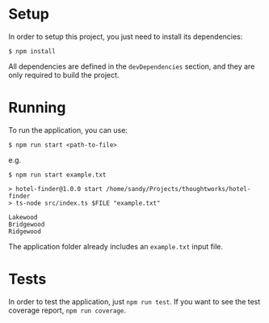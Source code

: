 # Setup

In order to setup this project, you just need to install its dependencies:

    $ npm install
    
All dependencies are defined in the `devDependencies` section, and they are only required
to build the project.

# Running

To run the application, you can use:

    $ npm run start <path-to-file>
    
e.g.

    $ npm run start example.txt
   
    > hotel-finder@1.0.0 start /home/sandy/Projects/thoughtworks/hotel-finder
    > ts-node src/index.ts $FILE "example.txt"
    
    Lakewood
    Bridgewood
    Ridgewood

The application folder already includes an `example.txt` input file.

# Tests

In order to test the application, just `npm run test`. 
If you want to see the test coverage report, `npm run coverage`.